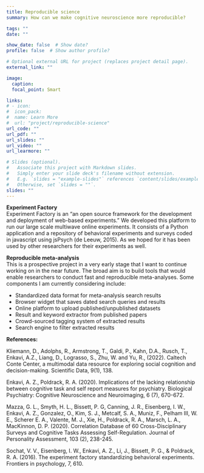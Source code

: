 ```yaml
---
title: Reproducible science
summary: How can we make cognitive neuroscience more reproducible?

tags: ""
date: ""

show_date: false  # Show date?
profile: false  # Show author profile?

# Optional external URL for project (replaces project detail page).
external_link: ""

image:
  caption:
  focal_point: Smart

links:
# - icon:
#  icon_pack:
#  name: Learn More
#  url: "project/reproducible-science"
url_code: ""
url_pdf: ""
url_slides: ""
url_video: ""
url_learmore: ""

# Slides (optional).
#   Associate this project with Markdown slides.
#   Simply enter your slide deck's filename without extension.
#   E.g. `slides = "example-slides"` references `content/slides/example-slides.md`.
#   Otherwise, set `slides = ""`.
slides: ""
---
```


**Experiment Factory**  
Experiment Factory is an “an open source framework for the development and deployment of web-based experiments.” We developed this platform to run our large scale multiwave online experiments. It consists of a Python application and a repository of behavioral experiments and surveys coded in javascript using jsPsych (de Leeuw, 2015). As we hoped for it has been used by other researchers for their experiments as well.

**Reproducible meta-analysis**  
This is a prospective project in a very early stage that I want to continue working on in the near future. The broad aim is to build tools that would enable researchers to conduct fast and reproducible meta-analyses. Some components I am currently considering include:

- Standardized data format for meta-analysis search results
- Browser widget that saves dated search queries and results
- Online platform to upload published/unpublished datasets
- Result and keyword extractor from published papers
- Crowd-sourced tagging system of extracted results
- Search engine to filter extracted results

**References:**

Kliemann, D., Adolphs, R., Armstrong, T., Galdi, P., Kahn, D.A., Rusch, T., Enkavi, A.Z., Liang, D., Lograsso, S., Zhu, W. and Yu, R., (2022). Caltech Conte Center, a multimodal data resource for exploring social cognition and decision-making. Scientific Data, 9(1), 138.

Enkavi, A. Z., Poldrack, R. A. (2020). Implications of the lacking relationship between cognitive task and self report measures for psychiatry. Biological Psychiatry: Cognitive Neuroscience and Neuroimaging, 6 (7), 670-672.  

Mazza, G. L., Smyth, H. L., Bissett, P. G, Canning, J. R., Eisenberg, I. W., Enkavi, A. Z., Gonzalez, O., Kim, S. J., Metcalf, S. A., Muniz, F., Pelham III, W. E., Scherer E. A., Valente, M. J., Xie, H., Poldrack, R. A., Marsch, L. A., MacKinnon, D. P. (2020). Correlation Database of 60 Cross-Disciplinary Surveys and Cognitive Tasks Assessing Self-Regulation. Journal of Personality Assessment, 103 (2), 238-245.  

Sochat, V. V., Eisenberg, I. W., Enkavi, A. Z., Li, J., Bissett, P. G., & Poldrack, R. A. (2016). The experiment factory standardizing behavioral experiments. Frontiers in psychology, 7, 610.  